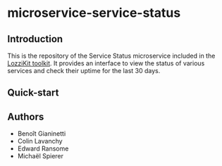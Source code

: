 # microservice-service-status
## Introduction
This is the repository of the Service Status microservice included in the [LozziKit toolkit](https://github.com/LozziKit). It provides an interface to view the status of various services and check their uptime for the last 30 days.

## Quick-start

## Authors
- Benoît Gianinetti
- Colin Lavanchy
- Edward Ransome
- Michaël Spierer
